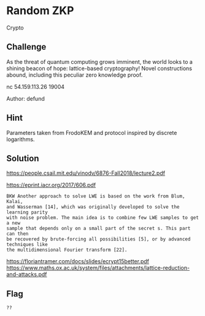 # Random ZKP
Crypto

## Challenge 
As the threat of quantum computing grows imminent, the world looks to a shining beacon of hope: lattice-based cryptography! Novel constructions abound, including this peculiar zero knowledge proof.

nc 54.159.113.26 19004

Author: defund

## Hint
Parameters taken from FrodoKEM and protocol inspired by discrete logarithms.

## Solution


https://people.csail.mit.edu/vinodv/6876-Fall2018/lecture2.pdf

https://eprint.iacr.org/2017/606.pdf

	BKW Another approach to solve LWE is based on the work from Blum, Kalai,
	and Wasserman [14], which was originally developed to solve the learning parity
	with noise problem. The main idea is to combine few LWE samples to get a new
	sample that depends only on a small part of the secret s. This part can then
	be recovered by brute-forcing all possibilities [5], or by advanced techniques like
	the multidimensional Fourier transform [22].

https://floriantramer.com/docs/slides/ecrypt15better.pdf
https://www.maths.ox.ac.uk/system/files/attachments/lattice-reduction-and-attacks.pdf

## Flag

	??